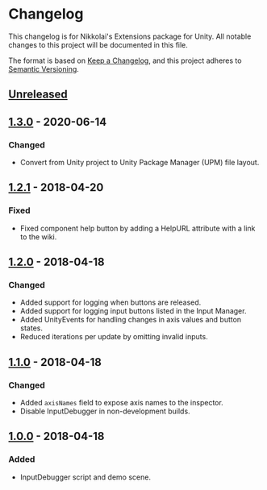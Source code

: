 # Changelog
This changelog is for Nikkolai's Extensions package for Unity. All notable changes to this project will be documented in this file.

The format is based on [Keep a Changelog](https://keepachangelog.com/en/1.0.0/), 
and this project adheres to [Semantic Versioning](https://semver.org/spec/v2.0.0.html).

## [Unreleased]

## [1.3.0] - 2020-06-14
### Changed
- Convert from Unity project to Unity Package Manager (UPM) file layout.

## [1.2.1] - 2018-04-20
### Fixed
- Fixed component help button by adding a HelpURL attribute with a link to the wiki.

## [1.2.0] - 2018-04-18
### Changed
- Added support for logging when buttons are released.
- Added support for logging input buttons listed in the Input Manager.
- Added UnityEvents for handling changes in axis values and button states. 
- Reduced iterations per update by omitting invalid inputs.

## [1.1.0] - 2018-04-18
### Changed
- Added `axisNames` field to expose axis names to the inspector.
- Disable InputDebugger in non-development builds.

## [1.0.0] - 2018-04-18
### Added
- InputDebugger script and demo scene.


[Unreleased]: https://github.com/wcoastsands/input-debugger/compare/v1.2.1...HEAD
[1.3.0]: https://github.com/wcoastsands/input-debugger/compare/v1.2.1...v3.0.0
[1.2.1]: https://github.com/wcoastsands/input-debugger/compare/v1.2.0...v1.2.1
[1.2.0]: https://github.com/wcoastsands/input-debugger/compare/v1.1.0...v1.2.0
[1.1.0]: https://github.com/wcoastsands/input-debugger/compare/v1.0.0...v1.1.0
[1.0.0]: https://github.com/wcoastsands/input-debugger/releases/tag/v1.0.0
